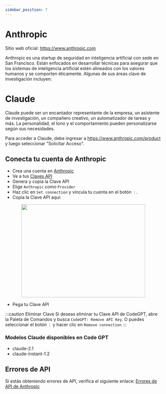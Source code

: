 ```yaml
---
sidebar_position: 7
---
```


# Anthropic
Sitio web oficial: https://www.anthropic.com

Anthropic es una startup de seguridad en inteligencia artificial con sede en San Francisco. Están enfocados en desarrollar técnicas para asegurar que los sistemas de inteligencia artificial estén alineados con los valores humanos y se comporten éticamente.
Algunas de sus áreas clave de investigación incluyen:

# Claude
Claude puede ser un encantador representante de la empresa, un asistente de investigación, un compañero creativo, un automatizador de tareas y más. La personalidad, el tono y el comportamiento pueden personalizarse según sus necesidades.

Para acceder a Claude, debe ingresar a https://www.anthropic.com/product y luego seleccionar "Solicitar Acceso".

## Conecta tu cuenta de Anthropic
- Crea una cuenta en [Anthropic](https://console.anthropic.com/)
- Ve a tus [Claves API](https://app.nightfall.ai/developer-platform/api-keys)
- Genera y copia la Clave API
- Elige `Anthropic` como `Provider`
- Haz clic en `Set connection` y vincula tu cuenta en el botón `⋮`.
- Copia la Clave API aquí:

<p align="center">
      <img width="400" height="300" src="https://github.com/davila7/code-gpt-docs/assets/37567214/d83dda72-9095-43c7-9be1-77dc29e685e3" />
</p>

- Pega tu Clave API

:::caution Eliminar Clave
Si deseas eliminar tu Clave API de CodeGPT, abre la Paleta de Comandos y busca `CodeGPT: Remove API Key`. O puedes seleccionar el botón `⋮` y hacer clic en `Remove connection`
:::

### Modelos Claude disponibles en Code GPT
- claude-2.1
- claude-instant-1.2

## Errores de API
Si estás obteniendo errores de API, verifica el siguiente enlace: [Errores de API de Anthropic](https://docs.anthropic.com/claude/reference/errors-and-rate-limits)

